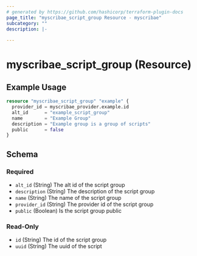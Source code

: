 ```yaml
---
# generated by https://github.com/hashicorp/terraform-plugin-docs
page_title: "myscribae_script_group Resource - myscribae"
subcategory: ""
description: |-
  
---
```


# myscribae_script_group (Resource)



## Example Usage

```terraform
resource "myscribae_script_group" "example" {
  provider_id = myscribae_provider.example.id
  alt_id      = "example_script_group"
  name        = "Example Group"
  description = "Example group is a group of scripts"
  public      = false
}
```

<!-- schema generated by tfplugindocs -->
## Schema

### Required

- `alt_id` (String) The alt id of the script group
- `description` (String) The description of the script group
- `name` (String) The name of the script group
- `provider_id` (String) The provider id of the script group
- `public` (Boolean) Is the script group public

### Read-Only

- `id` (String) The id of the script group
- `uuid` (String) The uuid of the script

